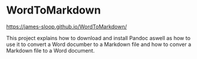 # WordToMarkdown
 https://james-sloop.github.io/WordToMarkdown/
 
 This project explains how to download and install Pandoc aswell as how to use it to convert a Word documber to a Markdown file and how to conver a Markdown file to a Word document.

 